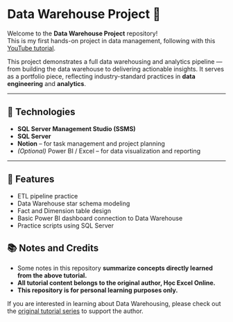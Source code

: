 # Data Warehouse Project 🚀

Welcome to the **Data Warehouse Project** repository!  
This is my first hands-on project in data management, following with this [YouTube tutorial](https://www.youtube.com/watch?v=9GVqKuTVANE&list=PLNcg_FV9n7qaUWeyUkPfiVtMbKlrfMqA8).

This project demonstrates a full data warehousing and analytics pipeline — from building the data warehouse to delivering actionable insights. It serves as a portfolio piece, reflecting industry-standard practices in **data engineering** and **analytics**.

---

## 🔧 Technologies

- **SQL Server Management Studio (SSMS)**
- **SQL Server**
- **Notion** – for task management and project planning
- *(Optional)* Power BI / Excel – for data visualization and reporting

---

## 🚀 Features

- ETL pipeline practice
- Data Warehouse star schema modeling
- Fact and Dimension table design
- Basic Power BI dashboard connection to Data Warehouse
- Practice scripts using SQL Server

## 📚 Notes and Credits

- Some notes in this repository **summarize concepts directly learned from the above tutorial.**
- **All tutorial content belongs to the original author, Học Excel Online.**
- **This repository is for personal learning purposes only.**

If you are interested in learning about Data Warehousing, please check out the [original tutorial series](https://www.youtube.com/watch?v=9GVqKuTVANE&list=PLNcg_FV9n7qaUWeyUkPfiVtMbKlrfMqA8) to support the author.



